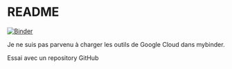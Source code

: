 # README

[![Binder](https://mybinder.org/badge_logo.svg)](https://mybinder.org/v2/gh/OlivierNalin/myBinderBigQ/HEAD)

Je ne suis pas parvenu à charger les outils de Google Cloud dans mybinder.

Essai avec un repository GitHub
